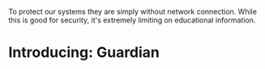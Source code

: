 To protect our systems they are simply without network connection.
While this is good for security, it's extremely limiting on educational information.

# Introducing: Guardian
